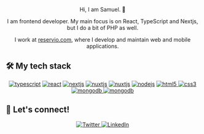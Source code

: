 <p align="center">
Hi, I am Samuel. 👋
</p>

<p align="center">
I am frontend developer. My main focus is on React, TypeScript and Nextjs, but I do a bit of PHP as well.
</p>

<p align="center">
I work at <a href="https://www.reservio.com/" target="_blank">reservio.com</a>, where I develop and maintain web and mobile applications.
</p>

## 🛠 My tech stack

<p align="center">
<a href="https://www.typescriptlang.org/" target="_blank">
    <img
      src="https://img.shields.io/badge/TypeScript-007ACC?style=for-the-badge&logo=typescript&logoColor=white"
      alt="typescript"
  /></a>
  <a href="https://reactjs.org/" target="_blank">
    <img
      src="https://img.shields.io/badge/React-20232A?style=for-the-badge&logo=react&logoColor=61DAFB"
      alt="react"
  /></a>
  <a href="https://nextjs.org/" target="_blank">
    <img
      src="https://img.shields.io/badge/Next.js-000?style=for-the-badge&logo=next.js&logoColor=white"
      alt="nextjs"
  /></a>
<a href="https://vuejs.org/" target="_blank">
    <img
      src="https://img.shields.io/badge/Vue.js-4FC08D?style=for-the-badge&logo=vue.js&logoColor=white"
      alt="nuxtjs"
  /></a>
<a href="https://nuxtjs.org/" target="_blank">
    <img
      src="https://img.shields.io/badge/Nuxt.js-00DC82?style=for-the-badge&logo=nuxt.js&logoColor=white"
      alt="nuxtjs"
  /></a>
  <a href="https://nodejs.org/en/" target="_blank">
    <img
      src="https://img.shields.io/badge/Node.js-43853D?style=for-the-badge&logo=node.js&logoColor=white"
      alt="nodejs"
  /></a>
  <a href="https://www.w3.org/html/" target="_blank">
    <img
      src="https://img.shields.io/badge/HTML5-E34F26?style=for-the-badge&logo=html5&logoColor=white"
      alt="html5"
    />
  </a>
  <a href="https://www.w3schools.com/css/" target="_blank">
    <img
      src="https://img.shields.io/badge/CSS3-1572B6?style=for-the-badge&logo=css3&logoColor=white"
      alt="css3"
    />
  </a>
  <a href="https://www.mongodb.com/" target="_blank">
    <img
      src="https://img.shields.io/badge/MongoDB-4EA94B?style=for-the-badge&logo=mongodb&logoColor=white"
      alt="mongodb"
    />
  </a>
  <a href="https://www.php.net//" target="_blank">
    <img
      src="https://img.shields.io/badge/php-787CB5?style=for-the-badge&logo=php&logoColor=white"
      alt="mongodb"
    />
  </a>
</p>

## 📩 Let's connect!

<p align="center">
  <a href="https://twitter.com/samuel_dusek" target="_blank">
    <img
      src="https://img.shields.io/badge/Twitter-1DA1F2?style=for-the-badge&logo=twitter&logoColor=white"
      alt="Twitter"
    />
  </a>
  <a href="https://www.linkedin.com/in/samueldusek/" target="_blank">
    <img
      src="https://img.shields.io/badge/Linkedin-0077B5?style=for-the-badge&logo=linkedin&logoColor=white"
      alt="LinkedIn"
    />
  </a>
</p>

